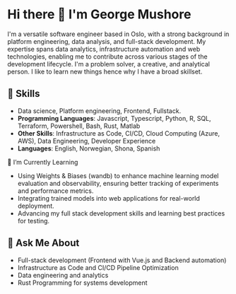 # Hi there 👋 I'm George Mushore

I'm a versatile software engineer based in Oslo, with a strong background in platform engineering, data analysis, and full-stack development. My expertise spans data analytics,  infrastructure automation and web technologies, enabling me to contribute across various stages of the development lifecycle. I'm a problem solver, a creative, and analytical person. I like to learn new things hence why I have a broad skillset. 

## 🔧 Skills
- Data science, Platform engineering, Frontend, Fullstack. 
- **Programming Languages**: Javascript, Typescript, Python, R, SQL, Terraform, Powershell, Bash, Rust, Matlab
- **Other Skills**: Infrastructure as Code, CI/CD, Cloud Computing (Azure, AWS), Data Engineering, Developer Experience
- **Languages**: English, Norwegian, Shona, Spanish

🌱 I’m Currently Learning

  - Using Weights & Biases (wandb) to enhance machine learning model evaluation and observability, ensuring better tracking of experiments and performance metrics.
  - Integrating trained models into web applications for real-world deployment.
  - Advancing my full stack development skills and learning best practices for testing.

## 💬 Ask Me About

- Full-stack development (Frontend with Vue.js and Backend automation)
- Infrastructure as Code and CI/CD Pipeline Optimization
- Data engineering and analytics
- Rust Programming for systems development

